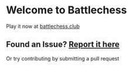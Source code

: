 # Welcome to Battlechess
Play it now at [battlechess.club](battlechess.club)
## Found an Issue? [Report it here](https://github.com/b-rgm-nn/battlechess-react/issues/new)
Or try contributing by submitting a pull request
